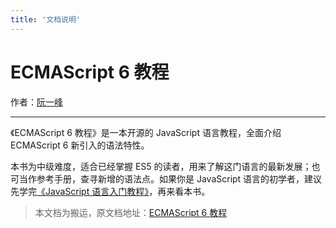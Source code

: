 ```yaml
---
title: '文档说明'
---
```


# ECMAScript 6 教程

作者：[阮一峰](http://www.ruanyifeng.com/home.html)

***

<DocsLogo title="ES6" size="60" />

《ECMAScript 6 教程》是一本开源的 JavaScript 语言教程，全面介绍 ECMAScript 6 新引入的语法特性。

本书为中级难度，适合已经掌握 ES5 的读者，用来了解这门语言的最新发展；也可当作参考手册，查寻新增的语法点。如果你是 JavaScript 语言的初学者，建议先学完[《JavaScript 语言入门教程》](../js/)，再来看本书。

> 本文档为搬运，原文档地址：[ECMAScript 6 教程](https://wangdoc.com/es6/index.html)